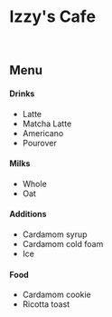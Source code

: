 # Izzy's Cafe
&nbsp;
## Menu
#### Drinks
- Latte
- Matcha Latte
- Americano
- Pourover

#### Milks
- Whole
- Oat

#### Additions
- Cardamom syrup
- Cardamom cold foam
- Ice

#### Food
- Cardamom cookie
- Ricotta toast